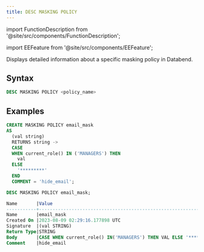 ```yaml
---
title: DESC MASKING POLICY
---
```


import FunctionDescription from '@site/src/components/FunctionDescription';

<FunctionDescription description="Introduced or updated: v1.2.45"/>

import EEFeature from '@site/src/components/EEFeature';

<EEFeature featureName='MASKING POLICY'/>

Displays detailed information about a specific masking policy in Databend.

## Syntax

```sql
DESC MASKING POLICY <policy_name>
```

## Examples

```sql
CREATE MASKING POLICY email_mask
AS
  (val string)
  RETURNS string ->
  CASE
  WHEN current_role() IN ('MANAGERS') THEN
    val
  ELSE
    '*********'
  END
  COMMENT = 'hide_email';

DESC MASKING POLICY email_mask;

Name       |Value                                                                |
-----------+---------------------------------------------------------------------+
Name       |email_mask                                                           |
Created On |2023-08-09 02:29:16.177898 UTC                                       |
Signature  |(val STRING)                                                         |
Return Type|STRING                                                               |
Body       |CASE WHEN current_role() IN('MANAGERS') THEN VAL ELSE '*********' END|
Comment    |hide_email                                                           |
```